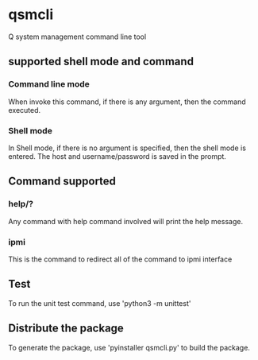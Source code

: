 # qsmcli
Q system management command line tool

## supported shell mode and command

### Command line mode
When invoke this command, if there is any argument, then the command executed.

### Shell mode
In Shell mode, if there is no argument is specified, then the shell mode is entered.
The host and username/password is saved in the prompt.

## Command supported
### help/?
Any command with help command involved will print the help message.

### ipmi
This is the command to redirect all of the command to ipmi interface

## Test
To run the unit test command, use 'python3 -m unittest'

## Distribute the package
To generate the package, use 'pyinstaller qsmcli.py' to build the package.
